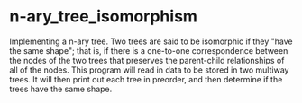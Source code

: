 # n-ary_tree_isomorphism
Implementing a n-ary tree. Two trees are said to be isomorphic if they "have the same shape"; that is, if there is a one-to-one correspondence between the nodes of the two trees that preserves the parent-child relationships of all of the nodes.  This program will read in data to be stored in two multiway trees. It will then print out each tree in preorder, and then determine if the trees have the same shape.
